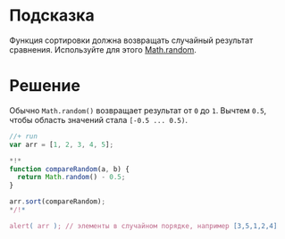 # Подсказка

Функция сортировки должна возвращать случайный результат сравнения. Используйте для этого [Math.random](http://javascript.ru/Math.random).

# Решение

Обычно `Math.random()` возвращает результат от `0` до `1`. Вычтем `0.5`, чтобы область значений стала `[-0.5 ... 0.5)`.

```js
//+ run
var arr = [1, 2, 3, 4, 5];

*!*
function compareRandom(a, b) {
  return Math.random() - 0.5;
}

arr.sort(compareRandom);
*/!*

alert( arr ); // элементы в случайном порядке, например [3,5,1,2,4]
```

